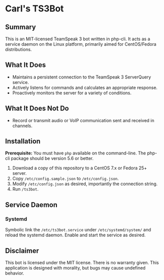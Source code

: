 # Carl's TS3Bot
## Summary

This is an MIT-licensed TeamSpeak 3 bot written in php-cli. It acts as a service
daemon on the Linux platform, primarily aimed for CentOS/Fedora distributions.

## What It Does

- Maintains a persistent connection to the TeamSpeak 3 ServerQuery service.
- Actively listens for commands and calculates an appropriate response.
- Proactively monitors the server for a variety of conditions.

## What It Does Not Do

- Record or transmit audio or VoIP communication sent and received in channels.

## Installation

**Prerequisite:** You must have `php` available on the command-line. The php-cli
package should be version 5.6 or better.

1. Download a copy of this repository to a CentOS 7.x or Fedora 25+ server.
2. Copy `/etc/config.sample.json` to `/etc/config.json`.
3. Modify `/etc/config.json` as desired, importantly the connection string.
4. Run `/ts3bot`.

## Service Daemon
### Systemd
Symbolic link the `/etc/ts3bot.service` under `/etc/systemd/system/` and
reload the systemd daemon. Enable and start the service as desired.

## Disclaimer
This bot is licensed under the MIT license. There is no warranty given. This
application is designed with morality, but bugs may cause undefined behavior.
